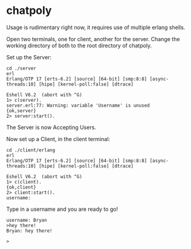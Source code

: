 # chatpoly

Usage is rudimentary right now, it requires use of multiple erlang shells.

Open two terminals, one for client, another for the server. Change the working directory of both to the root directory of chatpoly.

Set up the Server:
    
    cd ./server
    erl
    Erlang/OTP 17 [erts-6.2] [source] [64-bit] [smp:8:8] [async-threads:10] [hipe] [kernel-poll:false] [dtrace]
    
    Eshell V6.2  (abort with ^G)
    1> c(server).
    server.erl:77: Warning: variable 'Username' is unused
    {ok,server}
    2> server:start().

The Server is now Accepting Users.

Now set up a Client, in the client terminal:

    cd ./client/erlang
    erl
    Erlang/OTP 17 [erts-6.2] [source] [64-bit] [smp:8:8] [async-threads:10] [hipe] [kernel-poll:false] [dtrace]
    
    Eshell V6.2  (abort with ^G)
    1> c(client).
    {ok,client}
    2> client:start().
    username:

Type in a username and you are ready to go!

    username: Bryan
    >hey there!
    Bryan: hey there!
    
    >



